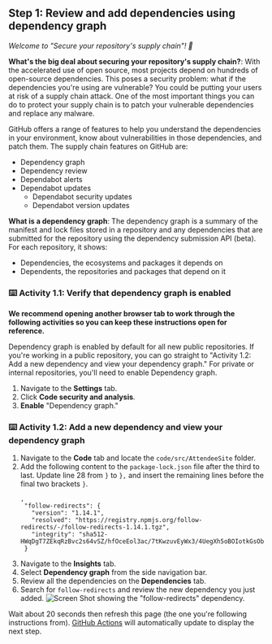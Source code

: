## Step 1: Review and add dependencies using dependency graph

_Welcome to "Secure your repository's supply chain"! :wave:_

**What's the big deal about securing your repository's supply chain?**: With the accelerated use of open source, most projects depend on hundreds of open-source dependencies. This poses a security problem: what if the dependencies you're using are vulnerable? You could be putting your users at risk of a supply chain attack. One of the most important things you can do to protect your supply chain is to patch your vulnerable dependencies and replace any malware.

GitHub offers a range of features to help you understand the dependencies in your environment, know about vulnerabilities in those dependencies, and patch them. The supply chain features on GitHub are:

- Dependency graph
- Dependency review
- Dependabot alerts
- Dependabot updates
  - Dependabot security updates
  - Dependabot version updates

**What is a dependency graph**: The dependency graph is a summary of the manifest and lock files stored in a repository and any dependencies that are submitted for the repository using the dependency submission API (beta). For each repository, it shows:

- Dependencies, the ecosystems and packages it depends on
- Dependents, the repositories and packages that depend on it

### :keyboard: Activity 1.1: Verify that dependency graph is enabled

**We recommend opening another browser tab to work through the following activities so you can keep these instructions open for reference.**

Dependency graph is enabled by default for all new public repositories. If you're working in a public repository, you can go straight to "Activity 1.2: Add a new dependency and view your dependency graph." For private or internal repositories, you'll need to enable Dependency graph.

1. Navigate to the **Settings** tab.
1. Click **Code security and analysis**.
1. **Enable** "Dependency graph." 

### :keyboard: Activity 1.2: Add a new dependency and view your dependency graph

1. Navigate to the **Code** tab and locate the `code/src/AttendeeSite` folder.
1. Add the following content to the `package-lock.json` file after the third to last. Update line 28 from `}` to `},` and insert the remaining lines before the final two brackets `}`.
   ```
   ,
    "follow-redirects": {
      "version": "1.14.1",
      "resolved": "https://registry.npmjs.org/follow-redirects/-/follow-redirects-1.14.1.tgz",
      "integrity": "sha512-HWqDgT7ZEkqRzBvc2s64vSZ/hfOceEol3ac/7tKwzuvEyWx3/4UegXh5oBOIotkGsObyk3xznnSRVADBgWSQVg=="
    }
   ```
1. Navigate to the **Insights** tab.
1. Select **Dependency graph** from the side navigation bar.
1. Review all the dependencies on the **Dependencies** tab.
1. Search for `follow-redirects` and review the new dependency you just added.
   ![Screen Shot showing the "follow-redirects" dependency.](https://user-images.githubusercontent.com/6351798/196288729-734e3319-c5d7-4f35-a19c-676c12f0e27d.png)

Wait about 20 seconds then refresh this page (the one you're following instructions from). [GitHub Actions](https://docs.github.com/en/actions) will automatically update to display the next step.
